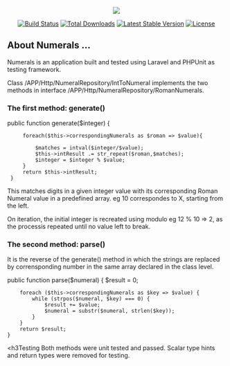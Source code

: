 <p align="center"><img src="https://laravel.com/assets/img/components/logo-laravel.svg"></p>

<p align="center">
<a href="https://travis-ci.org/laravel/framework"><img src="https://travis-ci.org/laravel/framework.svg" alt="Build Status"></a>
<a href="https://packagist.org/packages/laravel/framework"><img src="https://poser.pugx.org/laravel/framework/d/total.svg" alt="Total Downloads"></a>
<a href="https://packagist.org/packages/laravel/framework"><img src="https://poser.pugx.org/laravel/framework/v/stable.svg" alt="Latest Stable Version"></a>
<a href="https://packagist.org/packages/laravel/framework"><img src="https://poser.pugx.org/laravel/framework/license.svg" alt="License"></a>
</p>

## About Numerals ...
Numerals is an application built and tested using Laravel and PHPUnit as testing framework.

Class /APP/Http/NumeralRepository/IntToNumeral implements the two methods in interface /APP/Http/NumeralRepository/RomanNumerals. <br/>

<h3>The first method: generate()</h3>
 public function generate($integer)
     {
 
         foreach($this->correspondingNumerals as $roman => $value){
 
             $matches = intval($integer/$value);
             $this->intResult .= str_repeat($roman,$matches);
             $integer = $integer % $value;
         }
         return $this->intResult;
     }
     
     
This matches digits in a given integer value with its corresponding Roman Numeral value in a predefined array. eg 10 correspondes to X, starting from the left.

On iteration, the initial integer is recreated using modulo eg 12 % 10 => 2, as the processis repeated until no value left to break.

<h3>The second method: parse()</h3>
It is the reverse of the generate() method in which the strings are replaced by corrensponding number in the same array declared in the class level.

public function parse($numeral)
    {
        $result = 0;

        foreach ($this->correspondingNumerals as $key => $value) {
            while (strpos($numeral, $key) === 0) {
                $result += $value;
                $numeral = substr($numeral, strlen($key));
            }
        }
        return $result;
    }
    
<h3Testing</h3>
    Both methods were unit tested and passed. 
    Scalar type hints and return types were removed for testing.